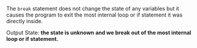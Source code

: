 The `break` statement does not change the state of any variables but it causes the program to exit the most internal loop or if statement it was directly inside.

Output State: **the state is unknown and we break out of the most internal loop or if statement.**